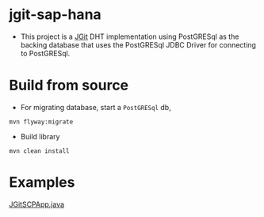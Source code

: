 jgit-sap-hana
=============

- This project is a [JGit](https://www.eclipse.org/jgit/) DHT implementation using PostGRESql as the backing database that uses the PostGRESql JDBC Driver for connecting to PostGRESql.

Build from source
=================

- For migrating database, start a `PostGRESql` db,

```
mvn flyway:migrate
```

- Build library

```
mvn clean install
```

Examples
========

[JGitSCPApp.java](src/test/java/org/jgit/scp/JGitSCPApp.java)